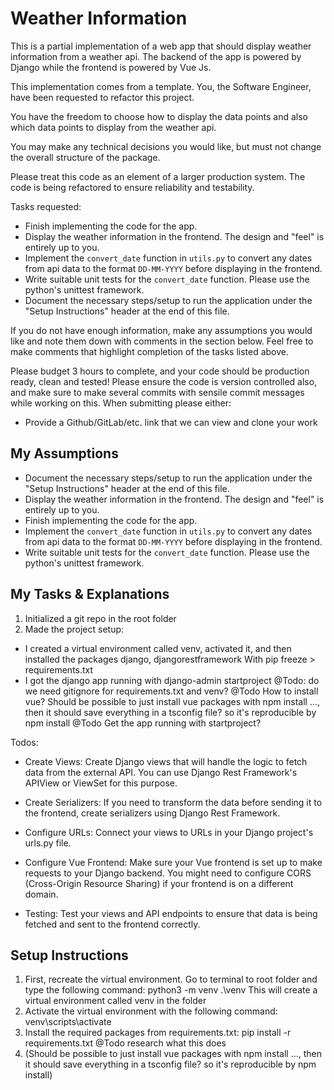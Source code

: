 # Weather Information

This is a partial implementation of a web app that should display weather information from a weather api. The backend of the app is powered by Django while the frontend is powered by Vue Js.

This implementation comes from a template. You, the Software Engineer, have been requested to refactor this project.

You have the freedom to choose how to display the data points and also which data points to display from the weather api.

You may make any technical decisions you would like, but must not change the overall structure of the package.

Please treat this code as an element of a larger production system. The code is being refactored to ensure reliability and testability.

Tasks requested:

- Finish implementing the code for the app.
- Display the weather information in the frontend. The design and "feel" is entirely up to you.
- Implement the `convert_date` function in `utils.py` to convert any dates from api data to the format `DD-MM-YYYY` before displaying in the frontend.
- Write suitable unit tests for the `convert_date` function. Please use the python's unittest framework.
- Document the necessary steps/setup to run the application under the "Setup Instructions" header at the end of this file.


If you do not have enough information, make any assumptions you would like and note them down with comments in the section below. Feel free to make comments that highlight completion of the tasks listed above.

Please budget 3 hours to complete, and your code should be production ready, clean and tested! Please ensure the code is version controlled also, and make sure to make several commits with sensile commit messages while working on this. When submitting please either:
- Provide a Github/GitLab/etc. link that we can view and clone your work

## My Assumptions

- Document the necessary steps/setup to run the application under the "Setup Instructions" header at the end of this file.
- Display the weather information in the frontend. The design and "feel" is entirely up to you.
- Finish implementing the code for the app.
- Implement the `convert_date` function in `utils.py` to convert any dates from api data to the format `DD-MM-YYYY` before displaying in the frontend.
- Write suitable unit tests for the `convert_date` function. Please use the python's unittest framework.



## My Tasks & Explanations
1. Initialized a git repo in the root folder
2. Made the project setup:
- I created a virtual environment called venv, activated it, and then installed the packages django, djangorestframework  With pip freeze > requirements.txt
- I got the django app running with django-admin startproject
@Todo: do we need gitignore for requirements.txt and venv?
@Todo How to install vue? Should be possible to just install vue packages with npm install ..., then it should save everything in a tsconfig file? so it's reproducible by npm install
@Todo Get the app running with startproject?

Todos:
- Create Views: Create Django views that will handle the logic to fetch data from the external API. You can use Django Rest Framework's APIView or ViewSet for this purpose.

- Create Serializers: If you need to transform the data before sending it to the frontend, create serializers using Django Rest Framework.

- Configure URLs: Connect your views to URLs in your Django project's urls.py file.

- Configure Vue Frontend: Make sure your Vue frontend is set up to make requests to your Django backend. You might need to configure CORS (Cross-Origin Resource Sharing) if your frontend is on a different domain.

- Testing: Test your views and API endpoints to ensure that data is being fetched and sent to the frontend correctly.

## Setup Instructions

1. First, recreate the virtual environment. Go to terminal to root folder and type the following command:
python3 -m venv .\venv
This will create a virtual environment called venv in the folder 
2. Activate the virtual environment with the following command:
venv\scripts\activate
3. Install the required packages from requirements.txt:
pip install -r requirements.txt
@Todo research what this does
4. (Should be possible to just install vue packages with npm install ..., then it should save everything in a tsconfig file? so it's reproducible by npm install)
